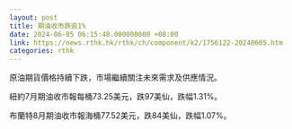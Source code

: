 ```yaml
---
layout: post
title: 期油收市跌逾1%
date: 2024-06-05 06:15:48.000000000 +08:00
link: https://news.rthk.hk/rthk/ch/component/k2/1756122-20240605.htm
categories: rthk
---
```


原油期貨價格持續下跌，市場繼續關注未來需求及供應情況。

紐約7月期油收市報每桶73.25美元，跌97美仙，跌幅1.31%。

布蘭特8月期油收市報海桶77.52美元，跌84美仙，跌幅1.07%。
